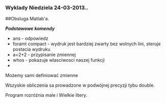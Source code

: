 ### Wyklady Niedziela 24-03-2013..

##Obsluga Matlab'a.

***Podstawowe komendy***

* ans - odpowiedz
* foramt compact - wydruk jest bardziej zwarty bez wolnych lini, steruje postacia wydruku
* a=2+2 - przypisanie zmiennej 
* whos  - pokazuje wlasciwosci naszej funkcji
* 

Możemy sami definiować zmienne

Wszyskie obliczenia sa prowadzone w podwójnej precyzji tybu double.

Program rozróżnia male i Wielkie litery.
